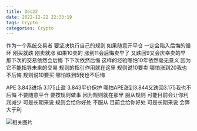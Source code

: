 ```yaml
---
title: Dec22
date: 2022-12-22 22:33:19
tags: Crypto
categories: Crypto
---
```


作为一个系统交易者 要坚决执行自己的规则
如果随意开平仓 一定会陷入后悔的循环
刚买就跌 刚卖就涨
如果10卖的 涨到11会后悔卖早了
    又跌回9又会庆幸卖的早
那下次的交易依然会后悔 下下次依然后悔
这样的经验哪怕10年依然毫无意义
因为它不能指导未来的交易
规则的指引作用就在这里
规则说10要卖 哪怕涨到20我也不后悔
规则说10要买 哪怕跌到5我也不后悔

APE 3.843进场 3.175止盈 3.843平价保护
哪怕APE涨到3.844又跌回3.175我也不后悔
不要随意平仓 要按规则做事
因为规则就在那里
服从规则 可能目前会让你利润减少
可是长期来说 规则会给你好处
不服从 目前会给你好处 可是长期来说 会弊大于利

![相关图片](00.jpg)

